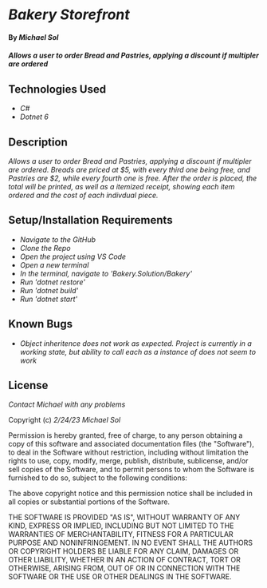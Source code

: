# _Bakery Storefront_

#### By _**Michael Sol**_

#### _Allows a user to order Bread and Pastries, applying a discount if multipler are ordered_

## Technologies Used

* _C#_
* _Dotnet 6_

## Description

_Allows a user to order Bread and Pastries, applying a discount if multipler are ordered.  Breads are priced at $5, with every third one being free, and Pastries are $2, while every fourth one is free.  After the order is placed, the total will be printed, as well as a itemized receipt, showing each item ordered and the cost of each indivdual piece._

## Setup/Installation Requirements

* _Navigate to the GitHub_
* _Clone the Repo_
* _Open the project using VS Code_
* _Open a new terminal_
* _In the terminal, navigate to 'Bakery.Solution/Bakery'_ 
* _Run 'dotnet restore'_
* _Run 'dotnet build'_
* _Run 'dotnet start'_


## Known Bugs

* _Object inheritence does not work as expected. Project is currently in a working state, but ability to call each as a instance of <Good> does not seem to work_

## License

_Contact Michael with any problems_

Copyright (c) _2/24/23_ _Michael Sol_

Permission is hereby granted, free of charge, to any person obtaining a copy of this software and associated documentation files (the "Software"), to deal in the Software without restriction, including without limitation the rights to use, copy, modify, merge, publish, distribute, sublicense, and/or sell copies of the Software, and to permit persons to whom the Software is furnished to do so, subject to the following conditions:

The above copyright notice and this permission notice shall be included in all copies or substantial portions of the Software.

THE SOFTWARE IS PROVIDED "AS IS", WITHOUT WARRANTY OF ANY KIND, EXPRESS OR IMPLIED, INCLUDING BUT NOT LIMITED TO THE WARRANTIES OF MERCHANTABILITY, FITNESS FOR A PARTICULAR PURPOSE AND NONINFRINGEMENT. IN NO EVENT SHALL THE AUTHORS OR COPYRIGHT HOLDERS BE LIABLE FOR ANY CLAIM, DAMAGES OR OTHER LIABILITY, WHETHER IN AN ACTION OF CONTRACT, TORT OR OTHERWISE, ARISING FROM, OUT OF OR IN CONNECTION WITH THE SOFTWARE OR THE USE OR OTHER DEALINGS IN THE SOFTWARE.